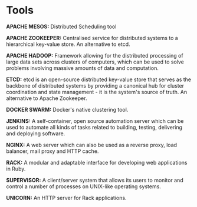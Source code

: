 # Tools

__APACHE MESOS:__ Distributed Scheduling tool

__APACHE ZOOKEEPER:__ Centralised service for distributed systems to a hierarchical key-value store. An 
alternative to etcd.

__APACHE HADOOP:__ Framework allowing for the distributed processing of large data sets across clusters of computers,
which can be used to solve problems involving massive amounts of data and computation.

__ETCD:__ etcd is an open-source distributed key-value store that serves as the backbone of distributed systems
by providing a canonical hub for cluster coordination and state management - it is the system's source of truth.
An alternative to Apache Zookeeper.

__DOCKER SWARM:__ Docker's native clustering tool. 

__JENKINS:__ A self-container, open source automation server which can be used to automate all kinds of tasks
related to building, testing, delivering and deploying software.

__NGINX:__ A web server which can also be used as a reverse proxy, load balancer, mail proxy and HTTP cache.

__RACK:__ A modular and adaptable interface for developing web applications in Ruby.

__SUPERVISOR:__ A client/server system that allows its users to monitor and control a number of processes on 
UNIX-like operating systems.

__UNICORN:__ An HTTP server for Rack applications.